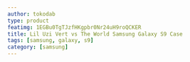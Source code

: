 ```yaml
---
author: tokodab
type: product
featimg: 1EGBu0TgTJzfHKgpbr0Nr24uH9roQCKER
title: Lil Uzi Vert vs The World Samsung Galaxy S9 Case
tags: [samsung, galaxy, s9]
category: [samsung]
---
```

